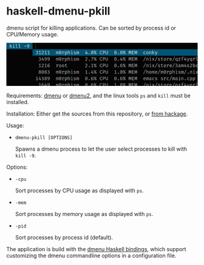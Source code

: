 # haskell-dmenu-pkill
dmenu script for killing applications. Can be sorted by process id or CPU/Memory usage.

![dmenu-pkill screenshot](doc/dmenu-pkill.png)

Requirements:
[dmenu](http://tools.suckless.org/dmenu/) or
[dmenu2](https://bitbucket.org/melek/dmenu2), and
the linux tools `ps` and `kill` must be installed.

Installation:
  Either get the sources from this repository, or
  [from hackage](https://hackage.haskell.org/package/dmenu-pkill).

Usage:

*   `dmenu-pkill [OPTIONS]`

    Spawns a dmenu process to let the user select processes to kill with `kill -9`.

Options:

*   `-cpu`

    Sort processes by CPU usage as displayed with `ps`.
*   `-mem`

    Sort processes by memory usage as displayed with `ps`.
*   `-pid`

    Sort processes by process id (default).


The application is build with the
[dmenu Haskell bindings](https://hackage.haskell.org/package/dmenu), which
support customizing the dmenu commandline options in a configuration file.
